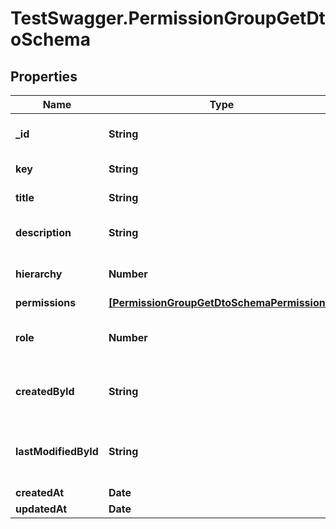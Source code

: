 # TestSwagger.PermissionGroupGetDtoSchema

## Properties

Name | Type | Description | Notes
------------ | ------------- | ------------- | -------------
**_id** | **String** | GUID PermissionGroup в базе данных | [optional] 
**key** | **String** | Ключ группы пермишенов | 
**title** | **String** | Простое название | 
**description** | **String** | Описание группы пермишенов | 
**hierarchy** | **Number** | Для фронта, чтобы хранить иерархию. | [optional] 
**permissions** | [**[PermissionGroupGetDtoSchemaPermissions]**](PermissionGroupGetDtoSchemaPermissions.md) |  | 
**role** | **Number** | Роль для которого данная группа permission-ов | 
**createdById** | **String** | GUID любого, кто последний создал группу permission. | 
**lastModifiedById** | **String** | GUID любого, кто последний редактировал группу permission. | [optional] 
**createdAt** | **Date** | Дата создания | 
**updatedAt** | **Date** | Дата изменения | 


